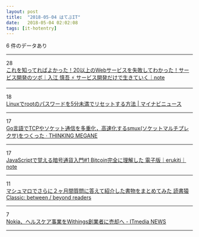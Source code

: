 ```yaml
---
layout: post
title:  "2018-05-04 はてぶIT"
date:   2018-05-04 02:02:08
tags: [it-hotentry]
---
```

6 件のデータあり

<hr><div class="row">
<div class="col-1"><span class="badge badge-pill badge-success h2">28</span></div>
<div class="col-11"><a href='https://note.mu/iritec/n/nf920dbe0f430' target='_blank'>これを知ってればよかった！20以上のWebサービスを失敗してわかった！サービス開発のツボ｜入江 慎吾 ⚡ サービス開発だけで生きていく｜note</a></div>
</div>
<hr>
<div class="row">
<div class="col-1"><span class="badge badge-pill badge-success h2">18</span></div>
<div class="col-11"><a href='https://news.mynavi.jp/article/20180503-root_pwchange/' target='_blank'>Linuxでrootのパスワードを5分未満でリセットする方法 | マイナビニュース</a></div>
</div>
<hr>
<div class="row">
<div class="col-1"><span class="badge badge-pill badge-success h2">17</span></div>
<div class="col-11"><a href='http://blog.monochromegane.com/blog/2018/05/03/smux/' target='_blank'>Go言語でTCPやソケット通信を多重化，高速化するsmux(ソケットマルチプレクサ)をつくった · THINKING MEGANE</a></div>
</div>
<hr>
<div class="row">
<div class="col-1"><span class="badge badge-pill badge-success h2">17</span></div>
<div class="col-11"><a href='https://note.mu/erukiti/n/n1177b759eb4c' target='_blank'>JavaScriptで覚える暗号通貨入門#1 Bitcoin完全に理解した 電子版｜erukiti｜note</a></div>
</div>
<hr>
<div class="row">
<div class="col-1"><span class="badge badge-pill badge-success h2">11</span></div>
<div class="col-11"><a href='https://readingmonkey.blog.fc2.com/blog-entry-788.html' target='_blank'>マシュマロでさらに２ヶ月間質問に答えて紹介した書物をまとめてみた 読書猿Classic: between / beyond readers</a></div>
</div>
<hr>
<div class="row">
<div class="col-1"><span class="badge badge-pill badge-success h2">7</span></div>
<div class="col-11"><a href='http://www.itmedia.co.jp/news/articles/1805/03/news013.html' target='_blank'>Nokia、ヘルスケア事業をWithings創業者に売却へ - ITmedia NEWS</a></div>
</div>
<hr>
